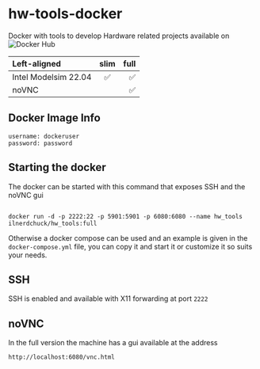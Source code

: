 # hw-tools-docker

Docker with tools to develop Hardware related projects available on ![Docker Hub](https://hub.docker.com/r/ilnerdchuck/hw_tools)

| Left-aligned   | slim               |          full      |
| :---           |     :---:          |          ---:      |
| Intel Modelsim 22.04 | :white_check_mark: | :white_check_mark: |
| noVNC          |                    | :white_check_mark: |

## Docker Image Info

```
username: dockeruser
password: password
```

## Starting the docker

The docker can be started with this command that exposes SSH and the noVNC gui

```

docker run -d -p 2222:22 -p 5901:5901 -p 6080:6080 --name hw_tools ilnerdchuck/hw_tools:full

```

Otherwise a docker compose can be used and an example is given in the `docker-compose.yml` file, you can copy it and start it or customize it so suits your needs.

## SSH

SSH is enabled and available with X11 forwarding at port `2222`

## noVNC

In the full version the machine has a gui available at the address 
```
http://localhost:6080/vnc.html
```
